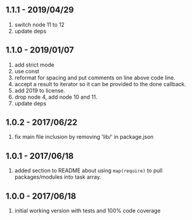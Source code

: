 ## 1.1.1 - 2019/04/29

1. switch node 11 to 12
2. update deps

## 1.1.0 - 2019/01/07

1. add strict mode
2. use const
3. reformat for spacing and put comments on line above code line.
4. accept a result to iterator so it can be provided to the done callback.
5. add 2019 to license.
6. drop node 4, add node 10 and 11.
7. update deps


## 1.0.2 - 2017/06/22

1. fix main file inclusion by removing 'lib/' in package.json

## 1.0.1 - 2017/06/18

1. added section to README about using `map(require)` to pull packages/modules into task array.

## 1.0.0 - 2017/06/18

1. initial working version with tests and 100% code coverage
